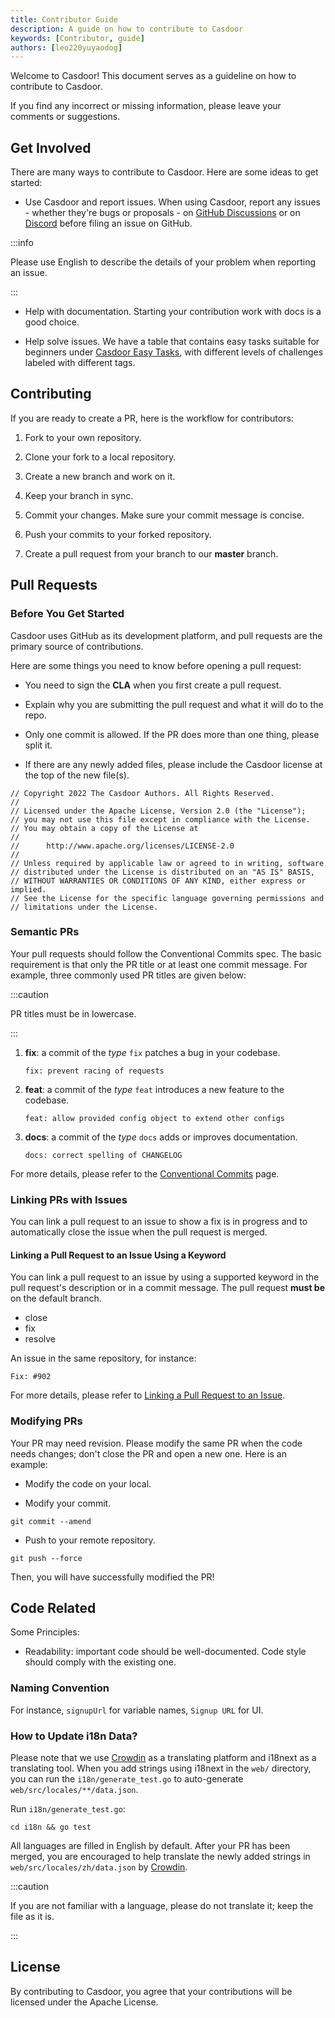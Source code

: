 ```yaml
---
title: Contributor Guide
description: A guide on how to contribute to Casdoor
keywords: [Contributor, guide]
authors: [leo220yuyaodog]
---
```


Welcome to Casdoor! This document serves as a guideline on how to contribute to Casdoor.

If you find any incorrect or missing information, please leave your comments or suggestions.

## Get Involved

There are many ways to contribute to Casdoor. Here are some ideas to get started:

- Use Casdoor and report issues. When using Casdoor, report any issues - whether they're bugs or proposals - on [GitHub Discussions](https://github.com/casdoor/casdoor/discussions) or on [Discord](https://discord.gg/5rPsrAzK7S) before filing an issue on GitHub.

:::info

Please use English to describe the details of your problem when reporting an issue.

:::

- Help with documentation. Starting your contribution work with docs is a good choice.

- Help solve issues. We have a table that contains easy tasks suitable for beginners under [Casdoor Easy Tasks](https://github.com/orgs/casdoor/projects/1), with different levels of challenges labeled with different tags.

## Contributing

If you are ready to create a PR, here is the workflow for contributors:

1. Fork to your own repository.

2. Clone your fork to a local repository.

3. Create a new branch and work on it.

4. Keep your branch in sync.

5. Commit your changes. Make sure your commit message is concise.

6. Push your commits to your forked repository.

7. Create a pull request from your branch to our **master** branch.

## Pull Requests

### Before You Get Started

Casdoor uses GitHub as its development platform, and pull requests are the primary source of contributions.

Here are some things you need to know before opening a pull request:

- You need to sign the **CLA** when you first create a pull request.

- Explain why you are submitting the pull request and what it will do to the repo.

- Only one commit is allowed. If the PR does more than one thing, please split it.

- If there are any newly added files, please include the Casdoor license at the top of the new file(s).

```text
// Copyright 2022 The Casdoor Authors. All Rights Reserved.
//
// Licensed under the Apache License, Version 2.0 (the "License");
// you may not use this file except in compliance with the License.
// You may obtain a copy of the License at
//
//      http://www.apache.org/licenses/LICENSE-2.0
//
// Unless required by applicable law or agreed to in writing, software
// distributed under the License is distributed on an "AS IS" BASIS,
// WITHOUT WARRANTIES OR CONDITIONS OF ANY KIND, either express or implied.
// See the License for the specific language governing permissions and
// limitations under the License.
```

### Semantic PRs

Your pull requests should follow the Conventional Commits spec. The basic requirement is that only the PR title or at least one commit message. For example, three commonly used PR titles are given below:

:::caution

PR titles must be in lowercase.

:::

1. **fix**: a commit of the _type_ `fix` patches a bug in your codebase.

    ```text
    fix: prevent racing of requests
    ```

2. **feat**: a commit of the _type_ `feat` introduces a new feature to the codebase.

    ```text
    feat: allow provided config object to extend other configs
    ```

3. **docs**: a commit of the _type_ `docs` adds or improves documentation.

    ```text
    docs: correct spelling of CHANGELOG
    ```

For more details, please refer to the [Conventional Commits](https://www.conventionalcommits.org/en/v1.0.0/#summary) page.

### Linking PRs with Issues

You can link a pull request to an issue to show a fix is in progress and to automatically close the issue when the pull request is merged.

#### Linking a Pull Request to an Issue Using a Keyword

You can link a pull request to an issue by using a supported keyword in the pull request's description or in a commit message. The pull request **must be** on the default branch.

- close
- fix
- resolve

An issue in the same repository, for instance:

```text
Fix: #902
```

For more details, please refer to [Linking a Pull Request to an Issue](https://docs.github.com/en/issues/tracking-your-work-with-issues/linking-a-pull-request-to-an-issue).

### Modifying PRs

Your PR may need revision. Please modify the same PR when the code needs changes; don't close the PR and open a new one. Here is an example:

- Modify the code on your local.

- Modify your commit.  

```shell
git commit --amend
```

- Push to your remote repository.  

```shell
git push --force
```

Then, you will have successfully modified the PR!

## Code Related

Some Principles:

- Readability: important code should be well-documented. Code style should comply with the existing one.

### Naming Convention

For instance, `signupUrl` for variable names, `Signup URL` for UI.

### How to Update i18n Data?

Please note that we use [Crowdin](https://crowdin.com/project/casdoor-site) as a translating platform and i18next as a translating tool. When you add strings using i18next in the `web/` directory, you can run the `i18n/generate_test.go` to auto-generate `web/src/locales/**/data.json`.

Run `i18n/generate_test.go`:

```shell
cd i18n && go test
```

All languages are filled in English by default. After your PR has been merged, you are encouraged to help translate the newly added
strings in `web/src/locales/zh/data.json` by [Crowdin](https://crowdin.com/project/casdoor-site).

:::caution

If you are not familiar with a language, please do not translate it; keep the file as it is.

:::

## License

By contributing to Casdoor, you agree that your contributions will be licensed under the Apache License.
